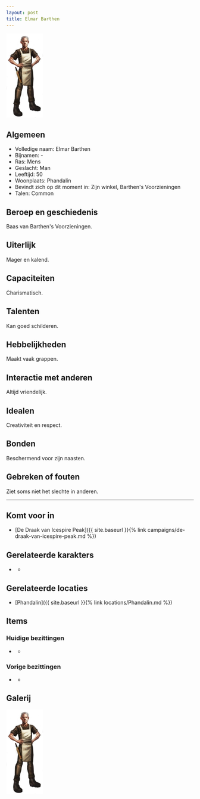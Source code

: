 ```yaml
---
layout: post
title: Elmar Barthen
---
```


<img src="../images/Elmar Barthen.png" alt="Elmar Barthen" width=100>

## Algemeen
* Volledige naam: Elmar Barthen
* Bijnamen: -
* Ras: Mens
* Geslacht: Man
* Leeftijd: 50
* Woonplaats: Phandalin
* Bevindt zich op dit moment in: Zijn winkel, Barthen's Voorzieningen
* Talen: Common

## Beroep en geschiedenis
Baas van Barthen's Voorzieningen.

## Uiterlijk
Mager en kalend.

## Capaciteiten
Charismatisch.

## Talenten
Kan goed schilderen.

## Hebbelijkheden
Maakt vaak grappen.

## Interactie met anderen
Altijd vriendelijk.

## Idealen
Creativiteit en respect.

## Bonden
Beschermend voor zijn naasten.

## Gebreken of fouten
Ziet soms niet het slechte in anderen.

---

## Komt voor in
* [De Draak van Icespire Peak]({{ site.baseurl }}{% link campaigns/de-draak-van-icespire-peak.md %})

## Gerelateerde karakters
* -

## Gerelateerde locaties
* [Phandalin]({{ site.baseurl }}{% link locations/Phandalin.md %})

## Items

### Huidige bezittingen
* -

### Vorige bezittingen
* -

## Galerij
<img src="../images/Elmar Barthen.png" alt="Elmar Barthen" width=100>
